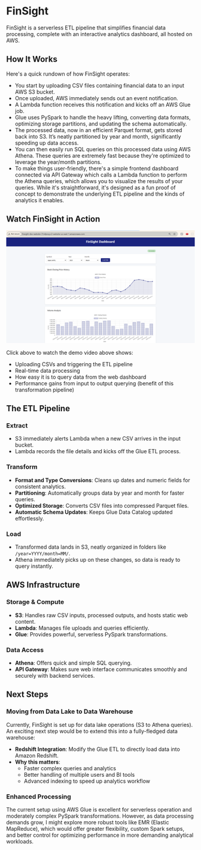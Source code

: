 # FinSight

FinSight is a serverless ETL pipeline that simplifies financial data processing, complete with an interactive analytics dashboard, all hosted on AWS.

## How It Works

Here's a quick rundown of how FinSight operates:

- You start by uploading CSV files containing financial data to an input AWS S3 bucket.
- Once uploaded, AWS immediately sends out an event notification.
- A Lambda function receives this notification and kicks off an AWS Glue job.
- Glue uses PySpark to handle the heavy lifting, converting data formats, optimizing storage partitions, and updating the schema automatically.
- The processed data, now in an efficient Parquet format, gets stored back into S3. It’s neatly partitioned by year and month, significantly speeding up data access.
- You can then easily run SQL queries on this processed data using AWS Athena. These queries are extremely fast because they're optimized to leverage the year/month partitions.
- To make things user-friendly, there's a simple frontend dashboard connected via API Gateway which calls a Lambda function to perform the Athena queries, which allows you to visualize the results of your queries. While it's straightforward, it's designed as a fun proof of concept to demonstrate the underlying ETL pipeline and the kinds of analytics it enables.

## Watch FinSight in Action

[![FinSight Demo Video](./assets/demo-thumbnail.png)](https://drive.google.com/file/d/YOUR_GOOGLE_DRIVE_FILE_ID/view)

Click above to watch the demo video above shows:

- Uploading CSVs and triggering the ETL pipeline
- Real-time data processing
- How easy it is to query data from the web dashboard
- Performance gains from input to output querying (benefit of this transformation pipeline)

## The ETL Pipeline

### Extract

- S3 immediately alerts Lambda when a new CSV arrives in the input bucket.
- Lambda records the file details and kicks off the Glue ETL process.

### Transform

- **Format and Type Conversions**: Cleans up dates and numeric fields for consistent analytics.
- **Partitioning**: Automatically groups data by year and month for faster queries.
- **Optimized Storage**: Converts CSV files into compressed Parquet files.
- **Automatic Schema Updates**: Keeps Glue Data Catalog updated effortlessly.

### Load

- Transformed data lands in S3, neatly organized in folders like `/year=YYYY/month=MM/`.
- Athena immediately picks up on these changes, so data is ready to query instantly.

## AWS Infrastructure

### Storage & Compute

- **S3**: Handles raw CSV inputs, processed outputs, and hosts static web content.
- **Lambda**: Manages file uploads and queries efficiently.
- **Glue**: Provides powerful, serverless PySpark transformations.

### Data Access

- **Athena**: Offers quick and simple SQL querying.
- **API Gateway**: Makes sure web interface communicates smoothly and securely with backend services.

## Next Steps

### Moving from Data Lake to Data Warehouse

Currently, FinSight is set up for data lake operations (S3 to Athena queries). An exciting next step would be to extend this into a fully-fledged data warehouse:

- **Redshift Integration**: Modify the Glue ETL to directly load data into Amazon Redshift.
- **Why this matters**:
  - Faster complex queries and analytics
  - Better handling of multiple users and BI tools
  - Advanced indexing to speed up analytics workflow

### Enhanced Processing

The current setup using AWS Glue is excellent for serverless operation and moderately complex PySpark transformations. However, as data processing demands grow, I might explore more robust tools like EMR (Elastic MapReduce), which would offer greater flexibility, custom Spark setups, and better control for optimizing performance in more demanding analytical workloads.

